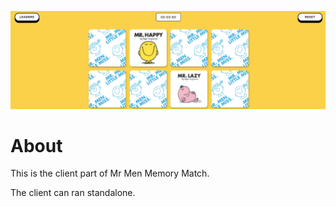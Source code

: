 ![Banner of the project](./images/banner.png)

# About

This is the client part of Mr Men Memory Match.

The client can ran standalone.

